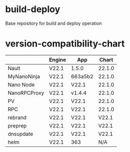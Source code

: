 # build-deploy
Base repository for build and deploy operation

# version-compatibility-chart

|              	| Engine 	| App     	| Chart  	|
|--------------	|--------	|---------	|--------	|
| Nault        	| V22.1  	| 1.5.0   	| 22.1.0 	|
| MyNanoNinja  	| V22.1  	| 663a5b2 	| 22.1.0 	|
| Nano Node    	| V22.1  	| V22.1   	| 22.1.0 	|
| NanoRPCProxy 	| V22.1  	| v1.4.4  	| 22.1.0 	|
| PV           	| V22.1  	| V22.1   	| 22.1.0 	|
| RPC          	| V22.1  	| V22.1   	| 22.1.0 	|
| rebrand      	| V22.1  	| V22.1   	| V22.1  	|
| preprep      	| V22.1  	| V22.1   	| V22.1  	|
| dnsupdate    	| V22.1  	| V22.1   	| V22.1  	|
| helm         	| V22.1  	| 363     	| N/A    	|
